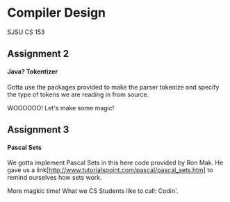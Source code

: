 # Compiler Design
SJSU CS 153

## Assignment 2
#### Java? Tokentizer
Gotta use the packages provided to make the
parser tokenize and specify the type of tokens
we are reading in from source.

WOOOOOO! Let's make some magic!

## Assignment 3
#### Pascal Sets
We gotta implement Pascal Sets in this here code provided by Ron Mak.
He gave us a link[http://www.tutorialspoint.com/pascal/pascal_sets.htm] to remind ourselves how sets work.

More magkic time! What we CS Students like to call: Codin'. 
